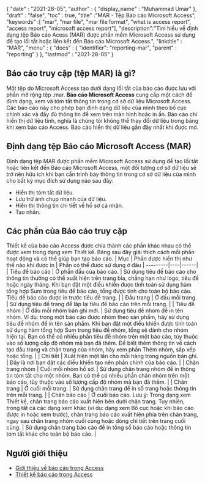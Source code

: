 {
  "date" : "2021-28-05",
  "author" : {
    "display_name" : "Muhammad Umar"
},
  "draft" : "false",
  "toc" : true,
  "title" :"MAR - Tệp Báo cáo Microsoft Access",
  "keywords" :[ "mar", "mar file", "mar file format", "what is access report", "access report", "microsoft access report"],
  "description":"Tìm hiểu về định dạng tệp Báo cáo Acess (MAR) được phần mềm Microsoft Access sử dụng để tạo lối tắt hoặc liên kết đến Báo cáo Microsoft Access.",
  "linktitle" : "MAR",
  "menu" : {
    "docs" : {
    "identifier": "reporting-mar",
      "parent" : "reporting"
}
},
  "lastmod" : "2021-28-05"
}

## Báo cáo truy cập (tệp MAR) là gì? ##
Một tệp do Microsoft Access tạo dưới dạng lối tắt của báo cáo được lưu với phần mở rộng tệp .mar. **Báo cáo Microsoft Access** cung cấp một cách để định dạng, xem và tóm tắt thông tin trong cơ sở dữ liệu Microsoft Access. Các báo cáo này cho phép bạn định dạng dữ liệu của mình theo bố cục chính xác và đầy đủ thông tin để xem trên màn hình hoặc in ấn. Báo cáo chỉ hiển thị dữ liệu tĩnh, nghĩa là chúng tôi không thể thay đổi dữ liệu trong bảng khi xem báo cáo Access. Báo cáo hiển thị dữ liệu gần đây nhất khi được mở.

## Định dạng tệp Báo cáo Microsoft Access (MAR)

Định dạng tệp MAR được phần mềm Microsoft Access sử dụng để tạo lối tắt hoặc liên kết đến Báo cáo Microsoft Access, một đối tượng cơ sở dữ liệu sẽ trở nên hữu ích khi bạn cần trình bày thông tin trong cơ sở dữ liệu của mình cho bất kỳ mục đích sử dụng nào sau đây:

- Hiển thị tóm tắt dữ liệu.
- Lưu trữ ảnh chụp nhanh của dữ liệu.
- Hiển thị thông tin chi tiết về hồ sơ cá nhân.
- Tạo nhãn.

## Các phần của Báo cáo truy cập
Thiết kế của báo cáo Access được chia thành các phần khác nhau có thể được xem trong dạng xem Thiết kế. Bảng sau đây giải thích cách mỗi phần hoạt động và có thể giúp bạn tạo báo cáo.
| Mục | Phần được hiển thị như thế nào khi được in | Phần có thể được sử dụng ở đâu |
---------|----|------|
| Tiêu đề báo cáo | Ở phần đầu của báo cáo. | Sử dụng tiêu đề báo cáo cho thông tin thường có thể xuất hiện trên trang bìa, chẳng hạn như logo, tiêu đề hoặc ngày tháng. Khi bạn đặt một điều khiển được tính toán sử dụng hàm tổng hợp Sum trong tiêu đề báo cáo, tổng được tính cho toàn bộ báo cáo. Tiêu đề báo cáo được in trước tiêu đề trang. |
| Đầu trang | Ở đầu mỗi trang. | Sử dụng tiêu đề trang để lặp lại tiêu đề báo cáo trên mỗi trang. |
| Tiêu đề nhóm | Ở đầu mỗi nhóm bản ghi mới. | Sử dụng tiêu đề nhóm để in tên nhóm. Ví dụ: trong một báo cáo được nhóm theo sản phẩm, hãy sử dụng tiêu đề nhóm để in tên sản phẩm. Khi bạn đặt một điều khiển được tính toán sử dụng hàm tổng hợp Sum trong tiêu đề nhóm, tổng sẽ dành cho nhóm hiện tại. Bạn có thể có nhiều phần tiêu đề nhóm trên một báo cáo, tùy thuộc vào số lượng cấp độ nhóm mà bạn đã thêm. Để biết thêm thông tin về cách tạo đầu trang và chân trang của nhóm, hãy xem phần Thêm nhóm, sắp xếp hoặc tổng. |
| Chi tiết | Xuất hiện một lần cho mỗi hàng trong nguồn bản ghi. | Đây là nơi bạn đặt các điều khiển tạo nên phần chính của báo cáo. |
| Chân trang nhóm | Cuối mỗi nhóm hồ sơ. | Sử dụng chân trang nhóm để in thông tin tóm tắt cho một nhóm. Bạn có thể có nhiều phần chân nhóm trên một báo cáo, tùy thuộc vào số lượng cấp độ nhóm mà bạn đã thêm. |
| Chân trang | Ở cuối mỗi trang. | Sử dụng chân trang để in số trang hoặc thông tin trên mỗi trang. |
| Chân báo cáo | Ở cuối báo cáo. Lưu ý: Trong dạng xem Thiết kế, chân trang báo cáo xuất hiện bên dưới chân trang. Tuy nhiên, trong tất cả các dạng xem khác (ví dụ: dạng xem Bố cục hoặc khi báo cáo được in hoặc xem trước), chân trang báo cáo xuất hiện phía trên chân trang, ngay sau chân trang nhóm cuối cùng hoặc dòng chi tiết trên trang cuối cùng. | Sử dụng chân trang báo cáo để in tổng số báo cáo hoặc thông tin tóm tắt khác cho toàn bộ báo cáo. |






## Người giới thiệu ##

- [Giới thiệu về báo cáo trong Access](https://support.microsoft.com/en-us/office/introduction-to-reports-in-access-e0869f59-7536-4d19-8e05-7158dcd3681c)
- [Thiết kế báo cáo trong Access](https://github.com/prijuly2000/DBMS/blob/master/DesigningReportsinAccess2010.pdf)

